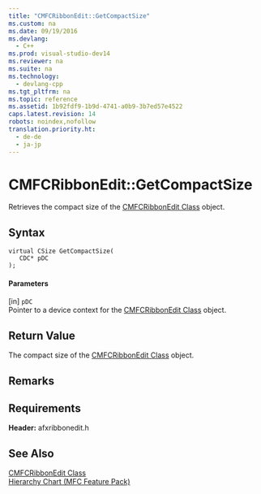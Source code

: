 ```yaml
---
title: "CMFCRibbonEdit::GetCompactSize"
ms.custom: na
ms.date: 09/19/2016
ms.devlang: 
  - C++
ms.prod: visual-studio-dev14
ms.reviewer: na
ms.suite: na
ms.technology: 
  - devlang-cpp
ms.tgt_pltfrm: na
ms.topic: reference
ms.assetid: 1b92fdf9-1b9d-4741-a0b9-3b7ed57e4522
caps.latest.revision: 14
robots: noindex,nofollow
translation.priority.ht: 
  - de-de
  - ja-jp
---
```

# CMFCRibbonEdit::GetCompactSize
Retrieves the compact size of the [CMFCRibbonEdit Class](../vs140/CMFCRibbonEdit-Class.md) object.  
  
## Syntax  
  
```  
virtual CSize GetCompactSize(  
   CDC* pDC  
);  
```  
  
#### Parameters  
 [in] `pDC`  
 Pointer to a device context for the [CMFCRibbonEdit Class](../vs140/CMFCRibbonEdit-Class.md) object.  
  
## Return Value  
 The compact size of the [CMFCRibbonEdit Class](../vs140/CMFCRibbonEdit-Class.md) object.  
  
## Remarks  
  
## Requirements  
 **Header:** afxribbonedit.h  
  
## See Also  
 [CMFCRibbonEdit Class](../vs140/CMFCRibbonEdit-Class.md)   
 [Hierarchy Chart (MFC Feature Pack)](../vs140/Hierarchy-Chart.md)